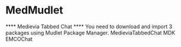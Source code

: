 # MedMudlet


**** Medievia Tabbed Chat ****
You need to download and import 3 packages using Mudlet Package Manager.
MedieviaTabbedChat
MDK
EMCOChat



